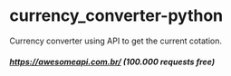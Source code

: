 # currency_converter-python

 Currency converter using API to get the current cotation.
 
##### https://awesomeapi.com.br/ (100.000 requests free)
